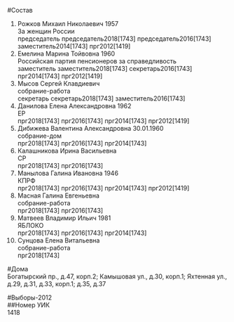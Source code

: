 #Состав  
1. Рожков Михаил Николаевич 1957  
    За женщин России  
    председатель председатель2018[1743] председатель2016[1743] заместитель2014[1743] прг2012[1419]  
2. Емелина Марина Тойвовна 1960  
    Российская партия пенсионеров за справедливость  
    заместитель заместитель2018[1743] секретарь2016[1743] прг2014[1743] прг2012[1419]  
3. Мысов Сергей Клавдиевич  
    собрание-работа  
    секретарь секретарь2018[1743] заместитель2016[1743]  
4. Данилова Елена Александровна 1962  
    ЕР  
    прг2018[1743] прг2016[1743] прг2014[1743] прг2012[1419]  
5. Дибижева Валентина Александровна 30.01.1960  
    собрание-дом  
    прг2018[1743] прг2016[1743] прг2014[1743]  
6. Калашникова Ирина Васильевна  
    СР  
    прг2018[1743] прг2016[1743]  
7. Манылова Галина Ивановна 1946  
    КПРФ  
    прг2018[1743] прг2016[1743] прг2014[1743] прг2012[1419]  
8. Масная Галина Евгеньевна  
    собрание-работа  
    прг2018[1743] прг2016[1743]  
9. Матвеев Владимир Ильич 1981  
    ЯБЛОКО  
    прг2018[1743] прг2016[1743] прг2014[1743]  
10. Сунцова Елена Витальевна  
    собрание-работа  
    прг2018[1743]  

#Дома  
Богатырский пр., д.47, корп.2;  Камышовая ул., д.30, корп.1;  Яхтенная ул., д.29, д.31, д.33, корп.1; д.35, д.37  
  
#Выборы-2012  
##Номер УИК  
1418  
